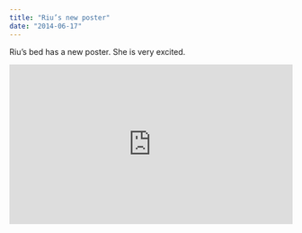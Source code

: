 ```yaml
---
title: "Riu’s new poster"
date: "2014-06-17"
---
```


Riu’s bed has a new poster. She is very excited.

<div style="padding:56.25% 0 0 0;position:relative;"><iframe src="https://player.vimeo.com/video/993966261?badge=0&amp;autopause=0&amp;player_id=0&amp;app_id=58479" frameborder="0" allow="autoplay; fullscreen; picture-in-picture; clipboard-write" style="position:absolute;top:0;left:0;width:100%;height:100%;" title="tumblr_n7bltr1eQN1r16syi"></iframe></div><script src="https://player.vimeo.com/api/player.js"></script>
